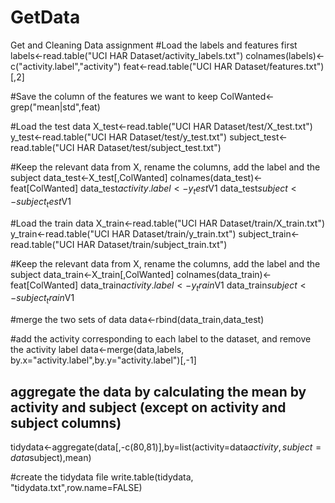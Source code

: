 # GetData
Get and Cleaning Data assignment
#Load the labels and features first
labels<-read.table("UCI HAR Dataset/activity_labels.txt")
colnames(labels)<-c("activity.label","activity")
feat<-read.table("UCI HAR Dataset/features.txt")[,2]

#Save the column of the features we want to keep
ColWanted<-grep("mean|std",feat)

#Load the test data
X_test<-read.table("UCI HAR Dataset/test/X_test.txt")
y_test<-read.table("UCI HAR Dataset/test/y_test.txt")
subject_test<-read.table("UCI HAR Dataset/test/subject_test.txt")

#Keep the relevant data from X, rename the columns, add the label and the subject
data_test<-X_test[,ColWanted]
colnames(data_test)<-feat[ColWanted]
data_test$activity.label<-y_test$V1
data_test$subject<-subject_test$V1

#Load the train data
X_train<-read.table("UCI HAR Dataset/train/X_train.txt")
y_train<-read.table("UCI HAR Dataset/train/y_train.txt")
subject_train<-read.table("UCI HAR Dataset/train/subject_train.txt")

#Keep the relevant data from X, rename the columns, add the label and the subject
data_train<-X_train[,ColWanted]
colnames(data_train)<-feat[ColWanted]
data_train$activity.label<-y_train$V1
data_train$subject<-subject_train$V1

#merge the two sets of data
data<-rbind(data_train,data_test)

#add the activity corresponding to each label to the dataset, and remove the activity label
data<-merge(data,labels, by.x="activity.label",by.y="activity.label")[,-1]

## aggregate the data by calculating the mean by activity and subject (except on activity and subject columns)
tidydata<-aggregate(data[,-c(80,81)],by=list(activity=data$activity,subject=data$subject),mean)

#create the tidydata file
write.table(tidydata, "tidydata.txt",row.name=FALSE)
